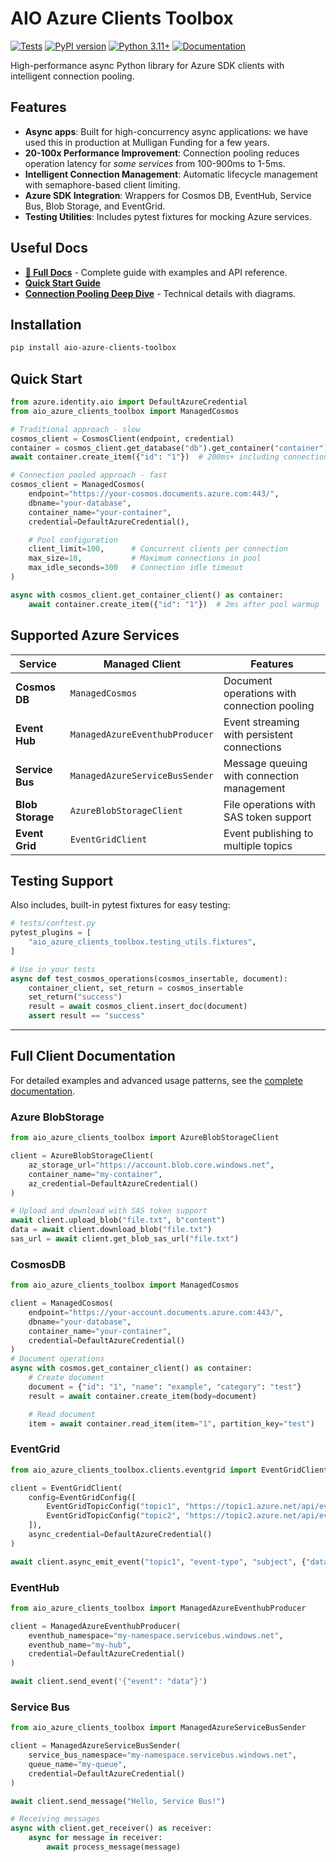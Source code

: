 # AIO Azure Clients Toolbox


[![Tests](https://github.com/MulliganFunding/aio-azure-clients-toolbox/workflows/Tests/badge.svg)](https://github.com/MulliganFunding/aio-azure-clients-toolbox/actions)
[![PyPI version](https://badge.fury.io/py/aio-azure-clients-toolbox.svg)](https://badge.fury.io/py/aio-azure-clients-toolbox)
[![Python 3.11+](https://img.shields.io/badge/python-3.11+-blue.svg)](https://www.python.org/downloads/)
[![Documentation](https://img.shields.io/badge/docs-github--pages-blue.svg)](https://mulliganfunding.github.io/aio-azure-clients-toolbox/)

High-performance async Python library for Azure SDK clients with intelligent connection pooling.

## Features

- **Async apps**: Built for high-concurrency async applications: we have used this in production at Mulligan Funding for a few years.
- **20-100x Performance Improvement**: Connection pooling reduces operation latency for *some services* from 100-900ms to 1-5ms.
- **Intelligent Connection Management**: Automatic lifecycle management with semaphore-based client limiting.
- **Azure SDK Integration**: Wrappers for Cosmos DB, EventHub, Service Bus, Blob Storage, and EventGrid.
- **Testing Utilities**: Includes pytest fixtures for mocking Azure services.

## Useful Docs

- **[📖 Full Docs](https://mulliganfunding.github.io/aio-azure-clients-toolbox/)** - Complete guide with examples and API reference.
- **[Quick Start Guide](https://mulliganfunding.github.io/aio-azure-clients-toolbox/installation/)**
- **[Connection Pooling Deep Dive](https://mulliganfunding.github.io/aio-azure-clients-toolbox/connection-pooling/)** - Technical details with diagrams.

## Installation

```bash
pip install aio-azure-clients-toolbox
```

## Quick Start

```python
from azure.identity.aio import DefaultAzureCredential
from aio_azure_clients_toolbox import ManagedCosmos

# Traditional approach - slow
cosmos_client = CosmosClient(endpoint, credential)
container = cosmos_client.get_database("db").get_container("container")
await container.create_item({"id": "1"})  # 200ms+ including connection setup

# Connection pooled approach - fast
cosmos_client = ManagedCosmos(
    endpoint="https://your-cosmos.documents.azure.com:443/",
    dbname="your-database",
    container_name="your-container",
    credential=DefaultAzureCredential(),

    # Pool configuration
    client_limit=100,      # Concurrent clients per connection
    max_size=10,           # Maximum connections in pool
    max_idle_seconds=300   # Connection idle timeout
)

async with cosmos_client.get_container_client() as container:
    await container.create_item({"id": "1"})  # 2ms after pool warmup
```

## Supported Azure Services

| Service | Managed Client | Features |
|---------|----------------|----------|
| **Cosmos DB** | `ManagedCosmos` | Document operations with connection pooling |
| **Event Hub** | `ManagedAzureEventhubProducer` | Event streaming with persistent connections |
| **Service Bus** | `ManagedAzureServiceBusSender` | Message queuing with connection management |
| **Blob Storage** | `AzureBlobStorageClient` | File operations with SAS token support |
| **Event Grid** | `EventGridClient` | Event publishing to multiple topics |


## Testing Support

Also includes, built-in pytest fixtures for easy testing:

```python
# tests/conftest.py
pytest_plugins = [
    "aio_azure_clients_toolbox.testing_utils.fixtures",
]

# Use in your tests
async def test_cosmos_operations(cosmos_insertable, document):
    container_client, set_return = cosmos_insertable
    set_return("success")
    result = await cosmos_client.insert_doc(document)
    assert result == "success"
```

---

## Full Client Documentation

For detailed examples and advanced usage patterns, see the [complete documentation](https://mulliganfunding.github.io/aio-azure-clients-toolbox/).

### Azure BlobStorage

```python
from aio_azure_clients_toolbox import AzureBlobStorageClient

client = AzureBlobStorageClient(
    az_storage_url="https://account.blob.core.windows.net",
    container_name="my-container",
    az_credential=DefaultAzureCredential()
)

# Upload and download with SAS token support
await client.upload_blob("file.txt", b"content")
data = await client.download_blob("file.txt")
sas_url = await client.get_blob_sas_url("file.txt")
```

### CosmosDB

```python
from aio_azure_clients_toolbox import ManagedCosmos

client = ManagedCosmos(
    endpoint="https://your-account.documents.azure.com:443/",
    dbname="your-database",
    container_name="your-container",
    credential=DefaultAzureCredential()
)
# Document operations
async with cosmos.get_container_client() as container:
    # Create document
    document = {"id": "1", "name": "example", "category": "test"}
    result = await container.create_item(body=document)

    # Read document
    item = await container.read_item(item="1", partition_key="test")
```

### EventGrid

```python
from aio_azure_clients_toolbox.clients.eventgrid import EventGridClient, EventGridConfig

client = EventGridClient(
    config=EventGridConfig([
        EventGridTopicConfig("topic1", "https://topic1.azure.net/api/event"),
        EventGridTopicConfig("topic2", "https://topic2.azure.net/api/event"),
    ]),
    async_credential=DefaultAzureCredential()
)

await client.async_emit_event("topic1", "event-type", "subject", {"data": "value"})
```

### EventHub

```python
from aio_azure_clients_toolbox import ManagedAzureEventhubProducer

client = ManagedAzureEventhubProducer(
    eventhub_namespace="my-namespace.servicebus.windows.net",
    eventhub_name="my-hub",
    credential=DefaultAzureCredential()
)

await client.send_event('{"event": "data"}')
```

### Service Bus

```python
from aio_azure_clients_toolbox import ManagedAzureServiceBusSender

client = ManagedAzureServiceBusSender(
    service_bus_namespace="my-namespace.servicebus.windows.net",
    queue_name="my-queue",
    credential=DefaultAzureCredential()
)

await client.send_message("Hello, Service Bus!")

# Receiving messages
async with client.get_receiver() as receiver:
    async for message in receiver:
        await process_message(message)

